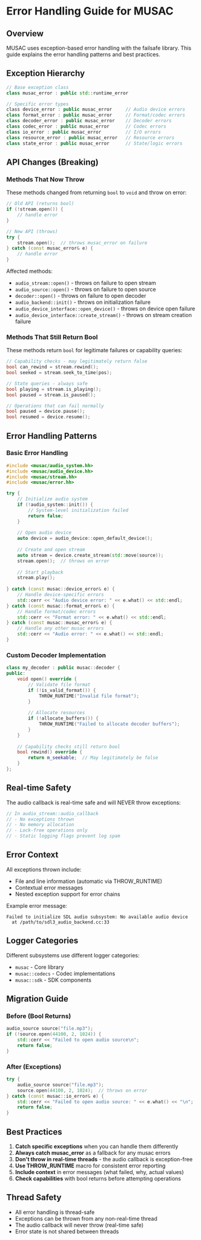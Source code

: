 # Error Handling Guide for MUSAC

## Overview

MUSAC uses exception-based error handling with the failsafe library. This guide explains the error handling patterns and best practices.

## Exception Hierarchy

```cpp
// Base exception class
class musac_error : public std::runtime_error

// Specific error types
class device_error : public musac_error     // Audio device errors
class format_error : public musac_error     // Format/codec errors  
class decoder_error : public musac_error    // Decoder errors
class codec_error : public musac_error      // Codec errors
class io_error : public musac_error         // I/O errors
class resource_error : public musac_error   // Resource errors
class state_error : public musac_error      // State/logic errors
```

## API Changes (Breaking)

### Methods That Now Throw

These methods changed from returning `bool` to `void` and throw on error:

```cpp
// Old API (returns bool)
if (!stream.open()) {
    // handle error
}

// New API (throws)
try {
    stream.open();  // throws musac_error on failure
} catch (const musac_error& e) {
    // handle error
}
```

Affected methods:
- `audio_stream::open()` - throws on failure to open stream
- `audio_source::open()` - throws on failure to open source
- `decoder::open()` - throws on failure to open decoder
- `audio_backend::init()` - throws on initialization failure
- `audio_device_interface::open_device()` - throws on device open failure
- `audio_device_interface::create_stream()` - throws on stream creation failure

### Methods That Still Return Bool

These methods return `bool` for legitimate failures or capability queries:

```cpp
// Capability checks - may legitimately return false
bool can_rewind = stream.rewind();
bool seeked = stream.seek_to_time(pos);

// State queries - always safe
bool playing = stream.is_playing();
bool paused = stream.is_paused();

// Operations that can fail normally
bool paused = device.pause();
bool resumed = device.resume();
```

## Error Handling Patterns

### Basic Error Handling

```cpp
#include <musac/audio_system.hh>
#include <musac/audio_device.hh>
#include <musac/stream.hh>
#include <musac/error.hh>

try {
    // Initialize audio system
    if (!audio_system::init()) {
        // System-level initialization failed
        return false;
    }
    
    // Open audio device
    auto device = audio_device::open_default_device();
    
    // Create and open stream
    auto stream = device.create_stream(std::move(source));
    stream.open();  // throws on error
    
    // Start playback
    stream.play();
    
} catch (const musac::device_error& e) {
    // Handle device-specific errors
    std::cerr << "Audio device error: " << e.what() << std::endl;
} catch (const musac::format_error& e) {
    // Handle format/codec errors
    std::cerr << "Format error: " << e.what() << std::endl;
} catch (const musac::musac_error& e) {
    // Handle any other musac errors
    std::cerr << "Audio error: " << e.what() << std::endl;
}
```

### Custom Decoder Implementation

```cpp
class my_decoder : public musac::decoder {
public:
    void open() override {
        // Validate file format
        if (!is_valid_format()) {
            THROW_RUNTIME("Invalid file format");
        }
        
        // Allocate resources
        if (!allocate_buffers()) {
            THROW_RUNTIME("Failed to allocate decoder buffers");
        }
    }
    
    // Capability checks still return bool
    bool rewind() override {
        return m_seekable;  // May legitimately be false
    }
};
```

## Real-time Safety

The audio callback is real-time safe and will NEVER throw exceptions:

```cpp
// In audio_stream::audio_callback
// - No exceptions thrown
// - No memory allocation
// - Lock-free operations only
// - Static logging flags prevent log spam
```

## Error Context

All exceptions thrown include:
- File and line information (automatic via THROW_RUNTIME)
- Contextual error messages
- Nested exception support for error chains

Example error message:
```
Failed to initialize SDL audio subsystem: No available audio device
  at /path/to/sdl3_audio_backend.cc:33
```

## Logger Categories

Different subsystems use different logger categories:
- `musac` - Core library
- `musac::codecs` - Codec implementations  
- `musac::sdk` - SDK components

## Migration Guide

### Before (Bool Returns)
```cpp
audio_source source("file.mp3");
if (!source.open(44100, 2, 1024)) {
    std::cerr << "Failed to open audio source\n";
    return false;
}
```

### After (Exceptions)
```cpp
try {
    audio_source source("file.mp3");
    source.open(44100, 2, 1024);  // throws on error
} catch (const musac::io_error& e) {
    std::cerr << "Failed to open audio source: " << e.what() << "\n";
    return false;
}
```

## Best Practices

1. **Catch specific exceptions** when you can handle them differently
2. **Always catch musac_error** as a fallback for any musac errors
3. **Don't throw in real-time threads** - the audio callback is exception-free
4. **Use THROW_RUNTIME** macro for consistent error reporting
5. **Include context** in error messages (what failed, why, actual values)
6. **Check capabilities** with bool returns before attempting operations

## Thread Safety

- All error handling is thread-safe
- Exceptions can be thrown from any non-real-time thread
- The audio callback will never throw (real-time safe)
- Error state is not shared between threads